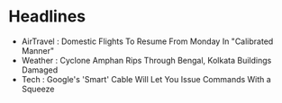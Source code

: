 # Headlines

* AirTravel : Domestic Flights To Resume From Monday In "Calibrated Manner"
* Weather : Cyclone Amphan Rips Through Bengal, Kolkata Buildings Damaged
* Tech : Google's 'Smart' Cable Will Let You Issue Commands With a Squeeze
